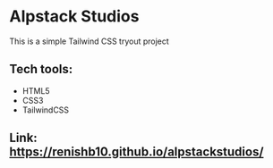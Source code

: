 # Alpstack Studios

This is a simple Tailwind CSS tryout project

## Tech tools:

- HTML5
- CSS3
- TailwindCSS

## Link: https://renishb10.github.io/alpstackstudios/
